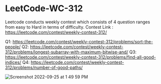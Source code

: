 # LeetCode-WC-312
Leetcode conducts weekly contest which consists of 4 question ranges from easy to Hard in terms of difficulty. Contest Link : https://leetcode.com/contest/weekly-contest-312/

Q1: https://leetcode.com/contest/weekly-contest-312/problems/sort-the-people/
Q2: https://leetcode.com/contest/weekly-contest-312/problems/longest-subarray-with-maximum-bitwise-and/
Q3: https://leetcode.com/contest/weekly-contest-312/problems/find-all-good-indices/
Q4: https://leetcode.com/contest/weekly-contest-312/problems/number-of-good-paths/

![Screenshot 2022-09-25 at 1 49 59 PM](https://user-images.githubusercontent.com/13681142/192134547-ea352330-6fa4-4cbf-9b59-bcb0d1d9ff3f.png)
